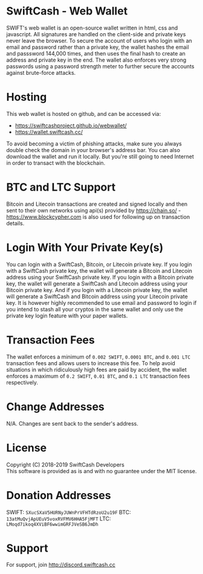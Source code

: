 # SwiftCash - Web Wallet

SWIFT's web wallet is an open-source wallet written in html, css and javascript. All signatures are handled on the client-side and private keys never leave the browser.
To secure the account of users who login with an email and password rather than a private key, the wallet hashes the email and passsword 144,000 times, and then uses the final hash to create an address and private key in the end.
The wallet also enforces very strong passwords using a password strength meter to further secure the accounts against brute-force attacks.

# Hosting
This web wallet is hosted on github, and can be accessed via:

* https://swiftcashproject.github.io/webwallet/
* https://wallet.swiftcash.cc/

To avoid becoming a victim of phishing attacks, make sure you always double check the domain in your browser's address bar. You can also download the wallet and run it locally. But you're still going to need Internet in order to transact with the blockchain.

# BTC and LTC Support
Bitcoin and Litecoin transactions are created and signed locally and then sent to their own networks using api(s) provided by https://chain.so/ - https://www.blockcypher.com is also used for following up on transaction details.

# Login With Your Private Key(s)
You can login with a SwiftCash, Bitcoin, or Litecoin private key. If you login with a SwiftCash private key, the wallet will generate a Bitcoin and Litecoin address using your SwiftCash private key. If you login with a Bitcoin private key, the wallet will generate a SwiftCash and Litecoin address using your Bitcoin private key. And if you login with a Litecoin private key, the wallet will generate a SwiftCash and Bitcoin address using your Litecoin private key. It is however highly recommended to use email and password to login if you intend to stash all your cryptos in the same wallet and only use the private key login feature with your paper wallets.

# Transaction Fees
The wallet enforces a minimum of `0.002 SWIFT`, `0.0001 BTC`, and `0.001 LTC` transaction fees and allows users to increase this fee. To help avoid situations in which ridiculously high fees are paid by accident, the wallet enforces a maximum of `0.2 SWIFT`, `0.01 BTC`, and `0.1 LTC` transaction fees respectively.

# Change Addresses
N/A. Changes are sent back to the sender's address.

# License
Copyright (C) 2018-2019 SwiftCash Developers <br />
This software is provided as is and with no guarantee under the MIT license.

# Donation Addresses
SWIFT: `SXucSXaV5HURNyJUWnPrVFHTdRzoU2u19F`
BTC: `13atMuQvjApUEuV5voxRVFMV6HHA5FjMFT`
LTC: `LMoqd7ikoq4XViBF6wwimGRFJVeSB6JmDh`

# Support
For support, join http://discord.swiftcash.cc
